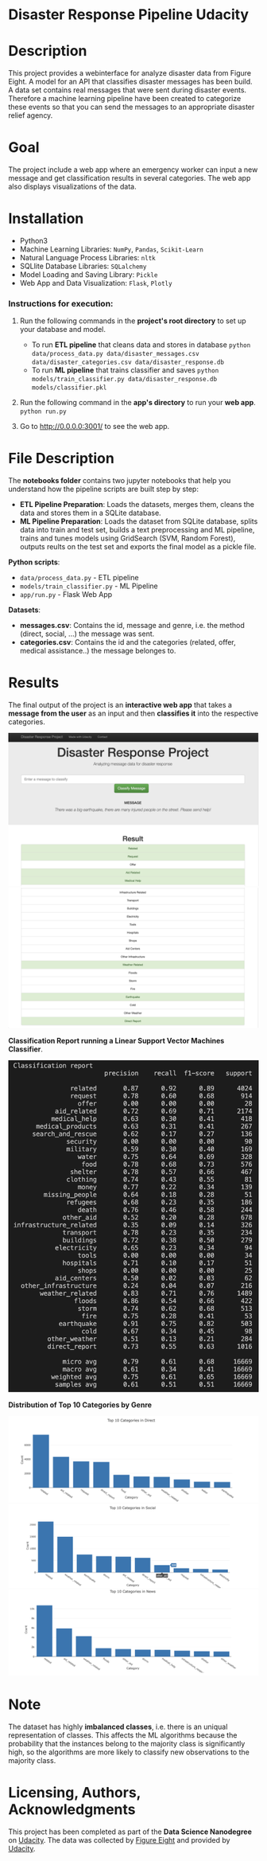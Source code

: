 # Disaster Response Pipeline Udacity

# Description
This project provides a webinterface for analyze disaster data from Figure Eight. A model for an API that classifies disaster messages has been build.
A data set contains real messages that were sent during disaster events. Therefore a machine learning pipeline have been created to categorize these events so that you can send the messages to an appropriate disaster relief agency.

# Goal
The project include a web app where an emergency worker can input a new message and get classification results in several categories. The web app also displays visualizations of the data.

# Installation
 - Python3
 - Machine Learning Libraries: `NumPy`, `Pandas`, `Scikit-Learn`
-  Natural Language Process Libraries: `nltk`
-  SQLlite Database Libraries: `SQLalchemy`
-  Model Loading and Saving Library: `Pickle`
-  Web App and Data Visualization: `Flask`, `Plotly`

### Instructions for execution:
1. Run the following commands in the **project's root directory** to set up your database and model.

    - To run **ETL pipeline** that cleans data and stores in database
        `python data/process_data.py data/disaster_messages.csv data/disaster_categories.csv data/disaster_response.db`
    - To run **ML pipeline** that trains classifier and saves
        `python models/train_classifier.py data/disaster_response.db models/classifier.pkl`

2. Run the following command in the **app's directory** to run your **web app**.
    `python run.py`

3. Go to http://0.0.0.0:3001/ to see the web app.

# File Description

The **notebooks folder** contains two jupyter notebooks that help you understand how the pipeline scripts are built step by step:

- **ETL Pipeline Preparation**: Loads the datasets, merges them, cleans the data and stores them in a SQLite database.
- **ML Pipeline Preparation**: Loads the dataset from SQLite database, splits data into train and test set, builds a text preprocessing and ML pipeline, trains and tunes models using GridSearch (SVM, Random Forest), outputs reults on the test set and exports the final model as a pickle file.

**Python scripts**:

- `data/process_data.py` - ETL pipeline 
- `models/train_classifier.py` - ML Pipeline
- `app/run.py` - Flask Web App

**Datasets**:

- **messages.csv**: Contains the id, message and genre, i.e. the method (direct, social, ...) the message was sent.
- **categories.csv**: Contains the id and the categories (related, offer, medical assistance..) the message belonges to.

# Results

The final output of the project is an **interactive web app** that takes a **message from the user** as an input and then **classifies it** into the respective categories.

![test_message1](images/test_message1.png)
![test_message2](images/test_message2.png)

**Classification Report running a Linear Support Vector Machines Classifier**.

![classification_report](images/classification_report.png)

**Distribution of Top 10 Categories by Genre**

![top10cat_direct_](images/top10cat_direct.png)
![top10cat_social_](images/top10cat_social.png)
![top10cat_news_](images/top10cat_news.png)

# Note 

The dataset has highly **imbalanced classes**, i.e. there is an uniqual representation of classes. This affects the ML algorithms because the probability that the instances belong to the majority class is significantly high, so the algorithms are more likely to classify new observations to the majority class.

# Licensing, Authors, Acknowledgments
This project has been completed as part of the **Data Science Nanodegree** on [Udacity](https://www.udacity.com).
The data was collected by [Figure Eight](https://appen.com) and provided by [Udacity](https://www.udacity.com).

